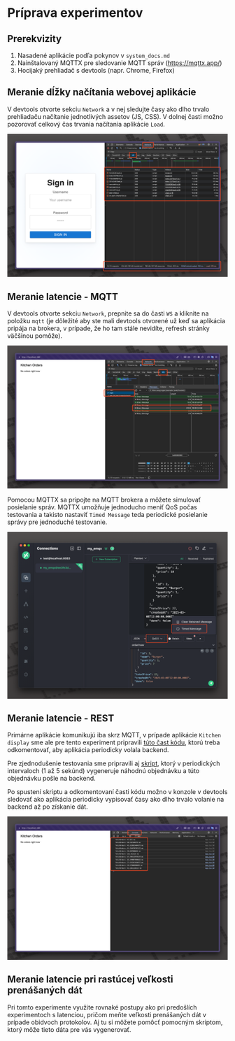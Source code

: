 # Príprava experimentov

## Prerekvizity

1. Nasadené aplikácie podľa pokynov v `system_docs.md`
2. Nainštalovaný MQTTX pre sledovanie MQTT správ (https://mqttx.app/)
3. Hocijaký prehliadač s devtools (napr. Chrome, Firefox)

## Meranie dĺžky načítania webovej aplikácie

V devtools otvorte sekciu `Network` a v nej sledujte časy ako dlho trvalo prehliadaču načítanie jednotlivých assetov (JS, CSS). V dolnej časti možno pozorovať celkový čas trvania načítania aplikácie `Load`.

![Meranie render](images/devtools-loadtime.png)

## Meranie latencie - MQTT

V devtools otvorte sekciu `Network`, prepnite sa do časti `WS` a kliknite na položku `mqtt` (je dôležité aby ste mali devtools otvorené už keď sa aplikácia pripája na brokera, v prípade, že ho tam stále nevidíte, refresh stránky väčšinou pomôže).

![MQTT messages](images/mqtt-messages.png)

Pomocou MQTTX sa pripojte na MQTT brokera a môžete simulovať posielanie správ. MQTTX umožňuje jednoducho meniť QoS počas testovania a takisto nastaviť `Timed Message` teda periodické posielanie správy pre jednoduché testovanie.

![MQTT messages](images/mqttx-messages.png)

## Meranie latencie - REST

Primárne aplikácie komunikujú iba skrz MQTT, v prípade aplikácie `Kitchen display` sme ale pre tento experiment pripravili [túto čast kódu](https://github.com/Srenky/pos-composite-ui/blob/main/apps/kitchen-app/src/App.tsx#L44), ktorú treba odkomentovať, aby aplikácia periodicky volala backend.

Pre zjednodušenie testovania sme pripravili aj [skript](https://github.com/Srenky/pos-composite-ui/blob/main/apps/rest/script.sh), ktorý v periodických intervaloch (1 až 5 sekúnd) vygeneruje náhodnú objednávku a túto objednávku pošle na backend.

Po spustení skriptu a odkomentovaní časti kódu možno v konzole v devtools sledovať ako aplikácia periodicky vypisovať časy ako dlho trvalo volanie na backend až po získanie dát.

![REST latency](images/rest-latency.png)

## Meranie latencie pri rastúcej veľkosti prenášaných dát

Pri tomto experimente využite rovnaké postupy ako pri predošlích experimentoch s latenciou, pričom meňte veľkosti prenášaných dát v prípade obidvoch protokolov. Aj tu si môžete pomôcť pomocným skriptom, ktorý môže tieto dáta pre vás vygenerovať.
